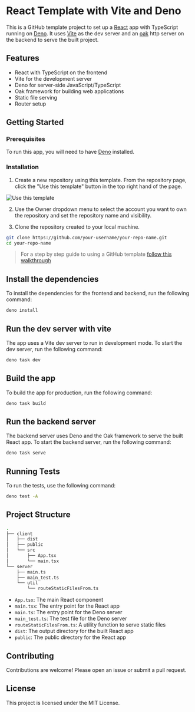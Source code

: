 # React Template with Vite and Deno

This is a GitHub template project to set up a [React](https://react.dev/) app
with TypeScript running on [Deno](https://deno.com). It uses
[Vite](https://vite.dev) as the dev server and an [oak](https://jsr.io/@oak/oak)
http server on the backend to serve the built project.

## Features

- React with TypeScript on the frontend
- Vite for the development server
- Deno for server-side JavaScript/TypeScript
- Oak framework for building web applications
- Static file serving
- Router setup

## Getting Started

### Prerequisites

To run this app, you will need to have [Deno](https://docs.deno.com/runtime/)
installed.

### Installation

1. Create a new repository using this template. From the repository page, click
   the "Use this template" button in the top right hand of the page.

![Use this template](https://docs.github.com/assets/cb-76823/mw-1440/images/help/repository/use-this-template-button.webp)

2. Use the Owner dropdown menu to select the account you want to own the
   repository and set the repository name and visibility.

3. Clone the repository created to your local machine.

```sh
git clone https://github.com/your-username/your-repo-name.git
cd your-repo-name
```

> For a step by step guide to using a GitHub template
> [follow this walkthrough](https://docs.github.com/en/repositories/creating-and-managing-repositories/creating-a-repository-from-a-template)

## Install the dependencies

To install the dependencies for the frontend and backend, run the following command:

```sh
deno install
```

## Run the dev server with vite

The app uses a Vite dev server to run in development mode. To start the dev
server, run the following command:

```sh
deno task dev
```

## Build the app

To build the app for production, run the following command:

```sh
deno task build
```

## Run the backend server

The backend server uses Deno and the Oak framework to serve the built React app.
To start the backend server, run the following command:

```sh
deno task serve
```

## Running Tests

To run the tests, use the following command:

```sh
deno test -A
```

## Project Structure

```sh
. 
├── client 
│   ├── dist 
│   ├── public 
│   └── src 
│       ├── App.tsx 
│       └── main.tsx 
└── server 
    ├── main.ts 
    ├── main_test.ts 
    └── util 
        └── routeStaticFilesFrom.ts
```

- `App.tsx`: The main React component
- `main.tsx`: The entry point for the React app
- `main.ts`: The entry point for the Deno server
- `main_test.ts`: The test file for the Deno server
- `routeStaticFilesFrom.ts`: A utility function to serve static files
- `dist`: The output directory for the built React app
- `public`: The public directory for the React app

## Contributing

Contributions are welcome! Please open an issue or submit a pull request.

## License

This project is licensed under the MIT License.
